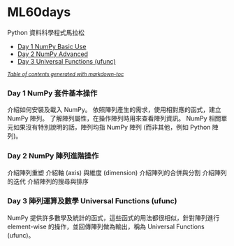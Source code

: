 # ML60days
Python 資料科學程式馬拉松

- [Day 1 NumPy Basic Use](#day-1-numpy-basic-use)
- [Day 2 NumPy Advanced](#day-2-numpy-advanced)
- [Day 3 Universal Functions (ufunc)](#day-3-universal-functions--ufunc-)

<small><i><a href='http://ecotrust-canada.github.io/markdown-toc/'>Table of contents generated with markdown-toc</a></i></small>
### Day 1 NumPy 套件基本操作
介紹如何安裝及載入 NumPy。
依照陣列產生的需求，使用相對應的函式，建立 NumPy 陣列。
了解陣列屬性，在操作陣列時用來查看陣列資訊。
NumPy 相關單元如果沒有特別說明的話，陣列均指 NumPy 陣列 (而非其他，例如 Python 陣列)。

### Day 2 NumPy 陣列進階操作
介紹陣列重塑
介紹軸 (axis) 與維度 (dimension)
介紹陣列的合併與分割
介紹陣列的迭代
介紹陣列的搜尋與排序

### Day 3 陣列運算及數學 Universal Functions (ufunc)
NumPy 提供許多數學及統計的函式，這些函式的用法都很相似，針對陣列進行 element-wise 的操作，並回傳陣列做為輸出，稱為 Universal Functions (ufunc)。